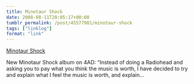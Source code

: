 ```yaml
---
title: Minotaur Shock
date: 2008-08-11T20:05:17+00:00
tumblr_permalink: /post/45577981/minotaur-shock
tags: ["linklog"]
format: "link"
---
```


[Minotaur Shock][1]

New Minotaur Shock album on 4AD: &ldquo;Instead of doing a Radiohead and asking you to pay what you think the music is worth, I have decided to try and explain what I feel the music is worth, and explain&hellip;

[1]: http://www.minotaurshock.com/
